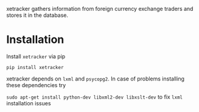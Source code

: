 
xetracker gathers information from foreign currency exchange traders and stores it in the database.

# Installation

Install `xetracker` via pip

```pip install xetracker```

xetracker depends on `lxml` and `psycopg2`. In case of problems installing these dependencies try

`sudo apt-get install python-dev libxml2-dev libxslt-dev` to fix `lxml` installation issues

